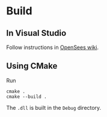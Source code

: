 # Build

## In Visual Studio

Follow instructions in [OpenSees wiki](https://opensees.berkeley.edu/wiki/index.php/Windows_Vista_DLL_Creation).


## Using CMake

Run
```
cmake .
cmake --build .
```
The `.dll` is built in the `Debug` directory.
